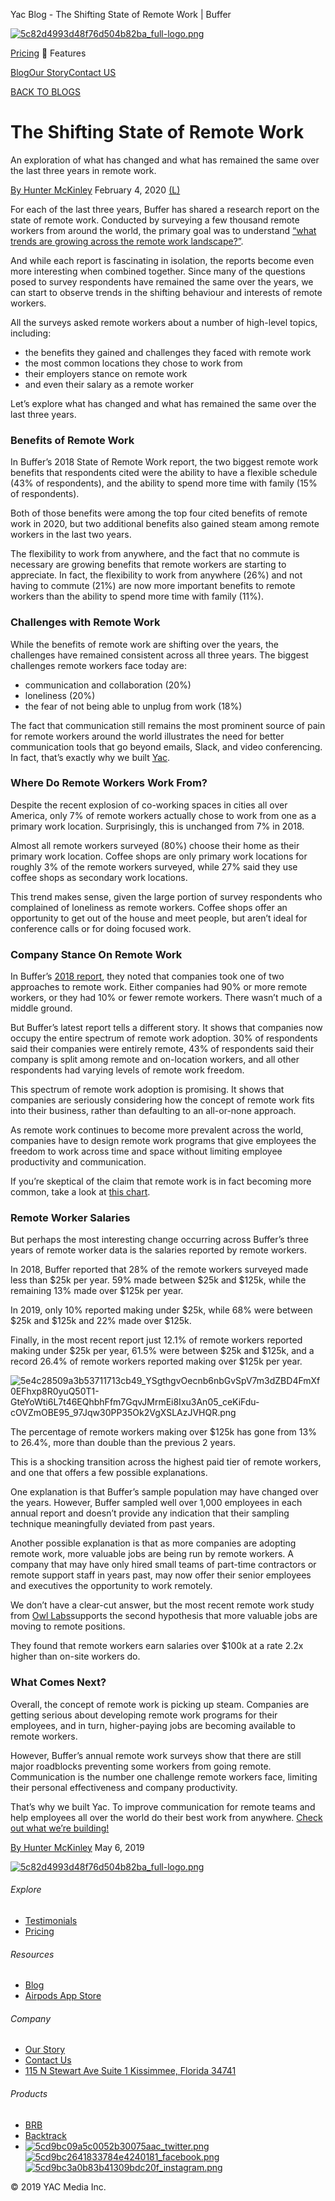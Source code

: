 Yac Blog - The Shifting State of Remote Work | Buffer

 [![5c82d4993d48f76d504b82ba_full-logo.png](../_resources/5f6c8ba24bd16ab07db909a377722868.png)](https://www.yac.chat/)

[Pricing](https://www.yac.chat/pricing)

Features

[Blog](https://www.yac.chat/blog)[Our Story](https://www.yac.chat/our-story)[Contact US](https://www.yac.chat/contact-us)

[BACK TO BLOGS](https://www.yac.chat/blog)

# The Shifting State of Remote Work

An exploration of what has changed and what has remained the same over the last three years in remote work.

[By Hunter McKinley](https://twitter.com/huntermoonshot/)
February 4, 2020
[(L)](https://www.yac.chat/blog/the-shifting-state-of-remote-work#)

For each of the last three years, Buffer has shared a research report on the state of remote work. Conducted by surveying a few thousand remote workers from around the world, the primary goal was to understand [“what trends are growing across the remote work landscape?”](https://lp.buffer.com/state-of-remote-work-2020).

And while each report is fascinating in isolation, the reports become even more interesting when combined together. Since many of the questions posed to survey respondents have remained the same over the years, we can start to observe trends in the shifting behaviour and interests of remote workers.

All the surveys asked remote workers about a number of high-level topics, including:

- the benefits they gained and challenges they faced with remote work
- the most common locations they chose to work from
- their employers stance on remote work
- and even their salary as a remote worker

Let’s explore what has changed and what has remained the same over the last three years.

### Benefits of Remote Work

In Buffer’s 2018 State of Remote Work report, the two biggest remote work benefits that respondents cited were the ability to have a flexible schedule (43% of respondents), and the ability to spend more time with family (15% of respondents).

Both of those benefits were among the top four cited benefits of remote work in 2020, but two additional benefits also gained steam among remote workers in the last two years.

The flexibility to work from anywhere, and the fact that no commute is necessary are growing benefits that remote workers are starting to appreciate. In fact, the flexibility to work from anywhere (26%) and not having to commute (21%) are now more important benefits to remote workers than the ability to spend more time with family (11%).

### Challenges with Remote Work

While the benefits of remote work are shifting over the years, the challenges have remained consistent across all three years. The biggest challenges remote workers face today are:

- communication and collaboration (20%)
- loneliness (20%)
- the fear of not being able to unplug from work (18%)

The fact that communication still remains the most prominent source of pain for remote workers around the world illustrates the need for better communication tools that go beyond emails, Slack, and video conferencing. In fact, that’s exactly why we built [Yac](https://www.yac.chat/).

### Where Do Remote Workers Work From?

Despite the recent explosion of co-working spaces in cities all over America, only 7% of remote workers actually chose to work from one as a primary work location. Surprisingly, this is unchanged from 7% in 2018.

Almost all remote workers surveyed (80%) choose their home as their primary work location. Coffee shops are only primary work locations for roughly 3% of the remote workers surveyed, while 27% said they use coffee shops as secondary work locations.

This trend makes sense, given the large portion of survey respondents who complained of loneliness as remote workers. Coffee shops offer an opportunity to get out of the house and meet people, but aren’t ideal for conference calls or for doing focused work.

### Company Stance On Remote Work

In Buffer’s [2018 report](https://open.buffer.com/state-remote-work-2018/#actuallywork), they noted that companies took one of two approaches to remote work. Either companies had 90% or more remote workers, or they had 10% or fewer remote workers. There wasn’t much of a middle ground.

But Buffer’s latest report tells a different story. It shows that companies now occupy the entire spectrum of remote work adoption. 30% of respondents said their companies were entirely remote, 43% of respondents said their company is split among remote and on-location workers, and all other respondents had varying levels of remote work freedom.

This spectrum of remote work adoption is promising. It shows that companies are seriously considering how the concept of remote work fits into their business, rather than defaulting to an all-or-none approach.

As remote work continues to become more prevalent across the world, companies have to design remote work programs that give employees the freedom to work across time and space without limiting employee productivity and communication.

If you’re skeptical of the claim that remote work is in fact becoming more common, take a look at [this chart](https://trends.google.com/trends/explore?date=all&q=remote%20work).

### Remote Worker Salaries

But perhaps the most interesting change occurring across Buffer’s three years of remote worker data is the salaries reported by remote workers.

In 2018, Buffer reported that 28% of the remote workers surveyed made less than $25k per year. 59% made between $25k and $125k, while the remaining 13% made over $125k per year.

In 2019, only 10% reported making under $25k, while 68% were between $25k and $125k and 22% made over $125k.

Finally, in the most recent report just 12.1% of remote workers reported making under $25k per year, 61.5% were between $25k and $125k, and a record 26.4% of remote workers reported making over $125k per year.

![5e4c28509a3b53711713cb49_YSgthgvOecnb6nbGvSpV7m3dZBD4FmXf0EFhxp8R0yuQ50T1-GteYoWti6L7t46EQhbhFfm7GqvJMrmEi8Ixu3An05_ceKiFdu-cOVZmOBE95_97Jqw30PP35Ok2VgXSLAzJVHQR.png](../_resources/b4de2745e10124dd738542bc9533bdfc.png)

The percentage of remote workers making over $125k has gone from 13% to 26.4%, more than double than the previous 2 years.

This is a shocking transition across the highest paid tier of remote workers, and one that offers a few possible explanations.

One explanation is that Buffer’s sample population may have changed over the years. However, Buffer sampled well over 1,000 employees in each annual report and doesn’t provide any indication that their sampling technique meaningfully deviated from past years.

Another possible explanation is that as more companies are adopting remote work, more valuable jobs are being run by remote workers. A company that may have only hired small teams of part-time contractors or remote support staff in years past, may now offer their senior employees and executives the opportunity to work remotely.

We don’t have a clear-cut answer, but the most recent remote work study from [Owl Labs](https://www.owllabs.com/state-of-remote-work/2019)supports the second hypothesis that more valuable jobs are moving to remote positions.

They found that remote workers earn salaries over $100k at a rate 2.2x higher than on-site workers do.

### What Comes Next?

Overall, the concept of remote work is picking up steam. Companies are getting serious about developing remote work programs for their employees, and in turn, higher-paying jobs are becoming available to remote workers.

However, Buffer’s annual remote work surveys show that there are still major roadblocks preventing some workers from going remote. Communication is the number one challenge remote workers face, limiting their personal effectiveness and company productivity.

That’s why we built Yac. To improve communication for remote teams and help employees all over the world do their best work from anywhere. [Check out what we’re building!](https://www.yac.chat/)

[By Hunter McKinley](https://twitter.com/huntermoonshot/)
May 6, 2019

[![5c82d4993d48f76d504b82ba_full-logo.png](../_resources/5f6c8ba24bd16ab07db909a377722868.png)](https://www.yac.chat/)

###### Explore

- [Testimonials](https://www.yac.chat/blog/the-shifting-state-of-remote-work#)
- [Pricing](https://www.yac.chat/pricing)

###### Resources

- [Blog](https://www.yac.chat/blog)
- [Airpods App Store](https://www.airpodsappstore.com/)

###### Company

- [Our Story](https://makersweekly.io/2019/04/justin-mitchell-yac/?Yac.website)
- [Contact Us](https://www.yac.chat/contact-us)
- [115 N Stewart Ave Suite 1 Kissimmee, Florida 34741](https://goo.gl/maps/2157DrdaJWLRHXQm9)

###### Products

- [BRB](https://www.brb.chat/)
- [Backtrack](https://www.backtrack.team/)
- [![5cd9bc09a5c0052b30075aac_twitter.png](../_resources/59b9d83ea8c36cc167925b4acee6083c.png)](http://twitter.com/yacchat)[![5cd9bc2641833784e4240181_facebook.png](../_resources/741d87e7ff12678132f14592508d50b9.png)](http://facebook.com/yacchat)[![5cd9bc3a0b83b41309bdc20f_instagram.png](../_resources/692e0e49f56609aa2209d4dd8aec2fa2.png)](http://instagram.com/yac.chat)

© 2019 YAC Media Inc.